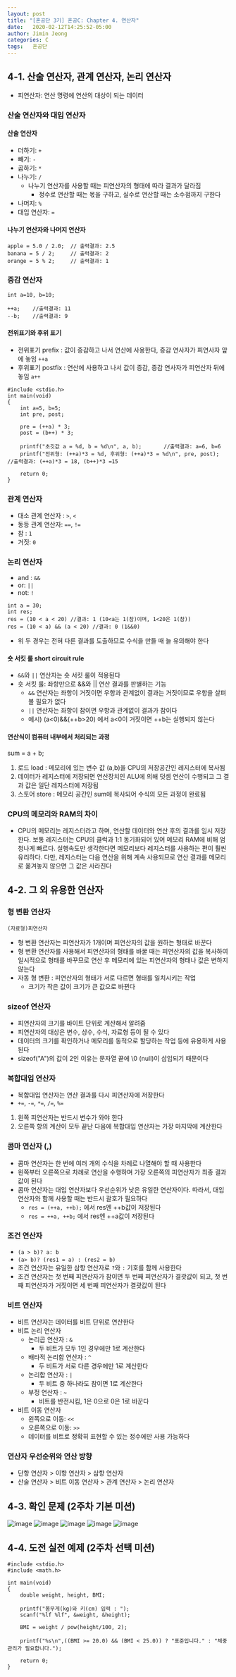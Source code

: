 ```yaml
---
layout: post
title: "[혼공단 3기] 혼공C: Chapter 4. 연산자"
date:   2020-02-12T14:25:52-05:00
author: Jimin Jeong
categories: C
tags:	혼공단
---
```


## 4-1. 산술 연산자, 관계 연산자, 논리 연산자
- 피연산자: 연산 명령에 연산의 대상이 되는 데이터

### 산술 연산자와 대입 연산자
#### 산술 연산자
- 더하기: `+`
- 빼기: `-`
- 곱하기: `*` 
- 나누기: `/`
	- 나누기 연산자를 사용할 때는 피연산자의 형태에 따라 결과가 달라짐
		- 정수로 연산할 때는 몫을 구하고, 실수로 연산할 때는 소수점까지 구한다
- 나머지: `%`
- 대입 연산자: `=`

#### 나누기 연산자와 나머지 연산자
```
apple = 5.0 / 2.0;	// 출력결과: 2.5
banana = 5 / 2;		// 출력결과: 2
orange = 5 % 2;		// 출력결과: 1
```

### 증감 연산자
```
int a=10, b=10;

++a;	//출력결과: 11
--b;	//출력결과: 9
```

#### 전위표기와 후위 표기
- 전위표기 prefix : 값이 증감하고 나서 연산에 사용한다, 증감 연사자가 피연사자 앞에 놓임 `++a`
- 후위표기 postfix : 연산에 사용하고 나서 값이 증감, 증감 연사자가 피연산자 뒤에 놓임 `a++`
```
#include <stdio.h> 
int main(void) 
{
	int a=5, b=5;
	int pre, post; 
	
	pre = (++a) * 3;
	post = (b++) * 3;

	printf("초깃값 a = %d, b = %d\n", a, b);		//출력결과: a=6, b=6
	printf("전위형: (++a)*3 = %d, 후위형: (++a)*3 = %d\n", pre, post);		//출력결과: (++a)*3 = 18, (b++)*3 =15

	return 0;		
}	
```

### 관계 연산자
- 대소 관계 연산자 : `>`, `<`
- 동등 관계 연산자: `==`, `!=`
- 참 : `1`
- 거짓: `0`

### 논리 연산자
- and : `&&`
- or:  `||`
- not:  `!`

```
int a = 30;
int res;
res = (10 < a < 20) //결과: 1 (10<a는 1(참)이며, 1<20은 1(참))
res = (10 < a) && (a < 20) //결과: 0 (1&&0)
```
- 위 두 경우는 전혀 다른 결과를 도출하므로 수식을 만들 때 늘 유의해야 한다

#### 숏 서킷 룰 short circuit rule
- `&&`와 `||` 연산자는 숏 서킷 룰이 적용된다
- 숏 서킷 룰: 좌항만으로 &&와 || 연산 결과를 판별하는 기능
	- `&&` 연산자는 좌항이 거짓이면 우항과 관계없이 결과는 거짓이므로 우항을 살펴볼 필요가 없다
	- `||` 연산자는 좌항이 참이면 우항과 관계없이 결과가 참이다
	- 예시) (a<0)&&(++b>20) 에서 a<0이 거짓이면 ++b는 실행되지 않는다


#### 연산식이 컴퓨터 내부에서 처리되는 과정
sum = a + b;
1. 로드 load : 메모리에 있는 변수 값 (a,b)을 CPU의 저장공간인 레지스터에 복사됨
2. 데이터가 레지스터에 저장되면 연산장치인 ALU에 의해 덧셈 연산이 수행되고 그 결과 값은 일단 레지스터에 저장됨
3. 스토어 store : 메모리 공간인 sum에 복사되어 수식의 모든 과정이 완료됨

### CPU의 메모리와 RAM의 차이
- CPU의 메모리는 레지스터라고 하며, 연산할 데이터와 연산 후의 결과를 임시 저장한다. 보통 레지스터는 CPU의 클럭과 1:1 동기화되어 있어 메모리 RAM에 비해 엄청나게 빠르다. 실행속도만 생각한다면 메모리보다 레지스터를 사용하는 편이 훨씬 유리하다. 다만, 레지스터는 다음 연산을 위해 계속 사용되므로 연산 결과를 메모리로 옮겨놓지 않으면 그 값은 사라진다

## 4-2. 그 외 유용한 연산자
### 형 변환 연산자
`(자료형)피연산자`
- 형 변환 연산자는 피연산자가 1개이며 피연산자의 값을 원하는 형태로 바꾼다
- 형 변환 연산자를 사용해서 피연산자의 형태를 바꿀 때는 피연산자의 값을 복사하여 일시적으로 형태를 바꾸므로 연산 후 메모리에 있는 피연산자의 형태나 값은 변하지 않는다
- 자동 형 변환 : 피연산자의 형태가 서로 다르면 형태를 일치시키는 작업
	- 크기가 작은 값이 크기가 큰 값으로 바뀐다

### sizeof 연산자
- 피연산자의 크기를 바이트 단위로 계산해서 알려줌
- 피연산자의 대상은 변수, 상수, 수식, 자료형 등이 될 수 있다
- 데이터의 크기를 확인하거나 메모리를 동적으로 할당하는 작업 등에 유용하게 사용된다
- sizeof("A")의 값이 2인 이유는 문자열 끝에 \0 (null)이 삽입되기 때문이다

### 복합대입 연산자
- 복합대입 연산자는 연산 결과를 다시 피연산자에 저장한다
- `+=`, `-=`, `*=`, `/=`, `%=`
1. 왼쪽 피연산자는 반드시 변수가 와야 한다
2. 오른쪽 항의 계산이 모두 끝난 다음에 복합대입 연산자는 가장 마지막에 계산한다

### 콤마 연산자 (,)
- 콤마 연산자는 한 번에 여러 개의 수식을 차례로 나열해야 할 때 사용한다
- 왼쪽부터 오른쪽으로 차례로 연산을 수행하며 가장 오른쪽의 피연산자가 최종 결과값이 된다
- 콤마 연산자는 대입 연산자보다 우선순위가 낮은 유일한 연산자이다. 따라서, 대입 연산자와 함께 사용할 때는 반드시 괄호가 필요하다
	- `res = (++a, ++b);`  에서 res엔 ++b값이 저장된다
	- `res = ++a, ++b;`  에서 res엔 ++a값이 저장된다

### 조건 연산자
- `(a > b)? a: b`
- `(a> b)? (res1 = a) : (res2 = b) `
- 조건 연산자는 유일한 삼항 연산자로 `?`와  `:` 기호를 함께 사용한다
- 조건 연산자는 첫 번째 피연산자가 참이면 두 번째 피연산자가 결괏값이 되고, 첫 번째 피연산자가 거짓이면 세 번째 피연산자가 결괏값이 된다

### 비트 연산자
- 비트 연산자는 데이터를 비트 단위로 연산한다
- 비트 논리 연산자 
	- 논리곱 연산자 :  `&`
		- 두 비트가 모두 1인 경우에만 1로 계산한다
	- 배타적 논리합 연산자 : `^`
		- 두 비트가 서로 다른 경우에만 1로 계산한다
	- 논리합 연산자 : `|`
		- 두 비트 중 하나라도 참이면 1로 계산한다
	- 부정 연산자 : `~`
		- 비트를 반전시킴, 1은 0으로 0은 1로 바꾼다
- 비트 이동 연산자
	- 왼쪽으로 이동:  `<<`
	- 오른쪽으로 이동:  `>>`
	- 데이터를 비트로 정확히 표현할 수 있는 정수에만 사용 가능하다

### 연산자 우선순위와 연산 방향
- 단항 연산자 > 이항 연산자 > 삼항 연산자
- 산술 연산자 > 비트 이동 연산자 > 관계 연산자 > 논리 연산자


## 4-3. 확인 문제 (2주차 기본 미션)
![image](/assets/img/hongong/4-1-1.jpeg)
![image](/assets/img/hongong/4-1-2.jpeg)
![image](/assets/img/hongong/4-1-3.jpeg)
![image](/assets/img/hongong/4-2-1.jpeg)
![image](/assets/img/hongong/4-2-2.jpeg)


## 4-4. 도전 실전 예제 (2주차 선택 미션)
```
#include <stdio.h>
#include <math.h>

int main(void)
{
    double weight, height, BMI;

    printf("몸무게(kg)와 키(cm) 입력 : ");
    scanf("%lf %lf", &weight, &height);

    BMI = weight / pow(height/100, 2);

    printf("%s\n",((BMI >= 20.0) && (BMI < 25.0)) ? "표준입니다." : "체중관리가 필요합니다.");

    return 0;
}
```





